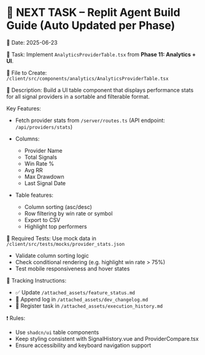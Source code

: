 # 📌 NEXT TASK – Replit Agent Build Guide (Auto Updated per Phase)

📅 Date: 2025-06-23

🧠 Task:
Implement `AnalyticsProviderTable.tsx` from **Phase 11: Analytics + UI**.

🔧 File to Create:
`/client/src/components/analytics/AnalyticsProviderTable.tsx`

🧩 Description:
Build a UI table component that displays performance stats for all signal providers in a sortable and filterable format.

Key Features:

* Fetch provider stats from `/server/routes.ts` (API endpoint: `/api/providers/stats`)
* Columns:

  * Provider Name
  * Total Signals
  * Win Rate %
  * Avg RR
  * Max Drawdown
  * Last Signal Date
* Table features:

  * Column sorting (asc/desc)
  * Row filtering by win rate or symbol
  * Export to CSV
  * Highlight top performers

🧪 Required Tests:
Use mock data in `/client/src/tests/mocks/provider_stats.json`

* Validate column sorting logic
* Check conditional rendering (e.g. highlight win rate > 75%)
* Test mobile responsiveness and hover states

📂 Tracking Instructions:

* ✅ Update `/attached_assets/feature_status.md`
* 📘 Append log in `/attached_assets/dev_changelog.md`
* 🧾 Register task in `/attached_assets/execution_history.md`

❗ Rules:

* Use `shadcn/ui` table components
* Keep styling consistent with SignalHistory.vue and ProviderCompare.tsx
* Ensure accessibility and keyboard navigation support
